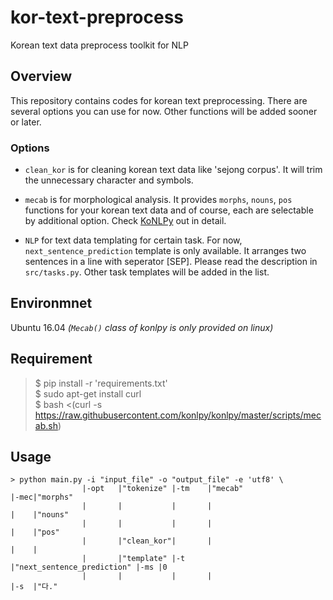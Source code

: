 # kor-text-preprocess
Korean text data preprocess toolkit for NLP

## Overview
This repository contains codes for korean text preprocessing. There are several options you can use for now. Other functions will be added sooner or later.

### Options
* `clean_kor` is for cleaning korean text data like 'sejong corpus'. It will trim the unnecessary character and symbols.

* `mecab` is for morphological analysis. It provides `morphs`, `nouns`, `pos` functions for your korean text data and of course, each are selectable by additional option.
Check [KoNLPy](http://konlpy.org/en/latest/) out in detail.

* `NLP` for text data templating for certain task. For now, `next_sentence_prediction` template is only available. It arranges two sentences in a line with seperator [SEP]. Please read the description in `src/tasks.py`. Other task templates will be added in the list. 

## Environmnet
Ubuntu 16.04 _(`Mecab()` class of konlpy is only provided on linux)_

## Requirement
> $ pip install -r 'requirements.txt' <br>
> $ sudo apt-get install curl <br>
> $ bash <(curl -s https://raw.githubusercontent.com/konlpy/konlpy/master/scripts/mecab.sh)

## Usage
```
> python main.py -i "input_file" -o "output_file" -e 'utf8' \
                |-opt   |"tokenize" |-tm    |"mecab"                    |-mec|"morphs"
                |       |           |       |                           |    |"nouns"
                |       |           |       |                           |    |"pos"
                |       |"clean_kor"|       |                           |    |
                |       |"template" |-t     |"next_sentence_prediction" |-ms |0
                |       |           |       |                           |-s  |"다."
```                                                            

